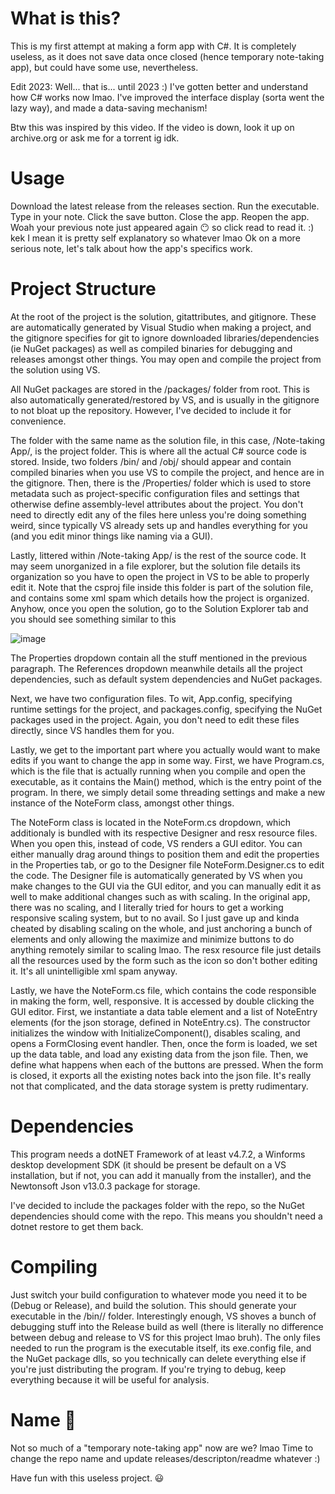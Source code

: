 # What is this?
This is my first attempt at making a form app with C#. It is completely useless, as it does not save data once closed (hence temporary note-taking app), but could have some use, nevertheless.

Edit 2023: Well... that is... until 2023 :) I've gotten better and understand how C# works now lmao. I've improved the interface display (sorta went the lazy way), and made a data-saving mechanism!

Btw this was inspired by this video. If the video is down, look it up on archive.org or ask me for a torrent ig idk.

# Usage
Download the latest release from the releases section.
Run the executable.
Type in your note.
Click the save button.
Close the app.
Reopen the app.
Woah your previous note just appeared again 😶 so click read to read it.
:) kek I mean it is pretty self explanatory so whatever lmao
Ok on a more serious note, let's talk about how the app's specifics work.

# Project Structure
At the root of the project is the solution, gitattributes, and gitignore. These are automatically generated by Visual Studio when making a project, and the gitignore specifies for git to ignore downloaded libraries/dependencies (ie NuGet packages) as well as compiled binaries for debugging and releases amongst other things. You may open and compile the project from the solution using VS.

All NuGet packages are stored in the /packages/ folder from root. This is also automatically generated/restored by VS, and is usually in the gitignore to not bloat up the repository. However, I've decided to include it for convenience.

The folder with the same name as the solution file, in this case, /Note-taking App/, is the project folder. This is where all the actual C# source code is stored. Inside, two folders /bin/ and /obj/ should appear and contain compiled binaries when you use VS to compile the project, and hence are in the gitignore. Then, there is the /Properties/ folder which is used to store metadata such as project-specific configuration files and settings that otherwise define assembly-level attributes about the project. You don't need to directly edit any of the files here unless you're doing something weird, since typically VS already sets up and handles everything for you (and you edit minor things like naming via a GUI).

Lastly, littered within /Note-taking App/ is the rest of the source code. It may seem unorganized in a file explorer, but the solution file details its organization so you have to open the project in VS to be able to properly edit it. Note that the csproj file inside this folder is part of the solution file, and contains some xml spam which details how the project is organized. Anyhow, once you open the solution, go to the Solution Explorer tab and you should see something similar to this

![image](https://github.com/RishavRaj20/Note-Taking-Application/assets/81917305/5a893813-83c0-4ef5-8773-989f90c1905e)


The Properties dropdown contain all the stuff mentioned in the previous paragraph. The References dropdown meanwhile details all the project dependencies, such as default system dependencies and NuGet packages.

Next, we have two configuration files. To wit, App.config, specifying runtime settings for the project, and packages.config, specifying the NuGet packages used in the project. Again, you don't need to edit these files directly, since VS handles them for you.

Lastly, we get to the important part where you actually would want to make edits if you want to change the app in some way. First, we have Program.cs, which is the file that is actually running when you compile and open the executable, as it contains the Main() method, which is the entry point of the program. In there, we simply detail some threading settings and make a new instance of the NoteForm class, amongst other things.

The NoteForm class is located in the NoteForm.cs dropdown, which additionaly is bundled with its respective Designer and resx resource files. When you open this, instead of code, VS renders a GUI editor. You can either manually drag around things to position them and edit the properties in the Properties tab, or go to the Designer file NoteForm.Designer.cs to edit the code. The Designer file is automatically generated by VS when you make changes to the GUI via the GUI editor, and you can manually edit it as well to make additional changes such as with scaling. In the original app, there was no scaling, and I literally tried for hours to get a working responsive scaling system, but to no avail. So I just gave up and kinda cheated by disabling scaling on the whole, and just anchoring a bunch of elements and only allowing the maximize and minimize buttons to do anything remotely similar to scaling lmao. The resx resource file just details all the resources used by the form such as the icon so don't bother editing it. It's all unintelligible xml spam anyway.

Lastly, we have the NoteForm.cs file, which contains the code responsible in making the form, well, responsive. It is accessed by double clicking the GUI editor. First, we instantiate a data table element and a list of NoteEntry elements (for the json storage, defined in NoteEntry.cs). The constructor initializes the window with InitializeComponent(), disables scaling, and opens a FormClosing event handler. Then, once the form is loaded, we set up the data table, and load any existing data from the json file. Then, we define what happens when each of the buttons are pressed. When the form is closed, it exports all the existing notes back into the json file. It's really not that complicated, and the data storage system is pretty rudimentary.

# Dependencies
This program needs a dotNET Framework of at least v4.7.2, a Winforms desktop development SDK (it should be present be default on a VS installation, but if not, you can add it manually from the installer), and the Newtonsoft Json v13.0.3 package for storage.

I've decided to include the packages folder with the repo, so the NuGet dependencies should come with the repo. This means you shouldn't need a dotnet restore to get them back.

# Compiling
Just switch your build configuration to whatever mode you need it to be (Debug or Release), and build the solution. This should generate your executable in the /bin/<mode>/ folder. Interestingly enough, VS shoves a bunch of debugging stuff into the Release build as well (there is literally no difference between debug and release to VS for this project lmao bruh). The only files needed to run the program is the executable itself, its exe.config file, and the NuGet package dlls, so you technically can delete everything else if you're just distributing the program. If you're trying to debug, keep everything because it will be useful for analysis.

# Name 🤔
Not so much of a "temporary note-taking app" now are we? lmao
Time to change the repo name and update releases/descripton/readme whatever :)

Have fun with this useless project. 😃
